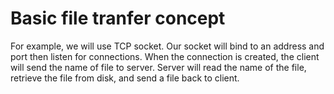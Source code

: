 # Basic file tranfer concept
For example, we will use TCP socket.
Our socket will bind to an address and port then listen for connections.
When the connection is created, the client will send the name of file to server.
Server will read the name of the file, retrieve the file from disk, and send a file back to client.


